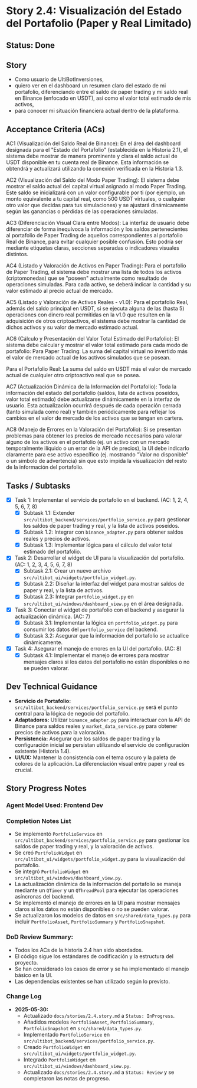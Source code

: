 # Story 2.4: Visualización del Estado del Portafolio (Paper y Real Limitado)

## Status: Done

## Story

- Como usuario de UltiBotInversiones,
- quiero ver en el dashboard un resumen claro del estado de mi portafolio, diferenciando entre el saldo de paper trading y mi saldo real en Binance (enfocado en USDT), así como el valor total estimado de mis activos,
- para conocer mi situación financiera actual dentro de la plataforma.

## Acceptance Criteria (ACs)

AC1 (Visualización del Saldo Real de Binance): En el área del dashboard designada para el "Estado del Portafolio" (establecida en la Historia 2.1), el sistema debe mostrar de manera prominente y clara el saldo actual de USDT disponible en tu cuenta real de Binance. Esta información se obtendrá y actualizará utilizando la conexión verificada en la Historia 1.3.

AC2 (Visualización del Saldo del Modo Paper Trading): El sistema debe mostrar el saldo actual del capital virtual asignado al modo Paper Trading. Este saldo se inicializará con un valor configurable por ti (por ejemplo, un monto equivalente a tu capital real, como 500 USDT virtuales, o cualquier otro valor que decidas para tus simulaciones) y se ajustará dinámicamente según las ganancias o pérdidas de las operaciones simuladas.

AC3 (Diferenciación Visual Clara entre Modos): La interfaz de usuario debe diferenciar de forma inequívoca la información y los saldos pertenecientes al portafolio de Paper Trading de aquellos correspondientes al portafolio Real de Binance, para evitar cualquier posible confusión. Esto podría ser mediante etiquetas claras, secciones separadas o indicadores visuales distintos.

AC4 (Listado y Valoración de Activos en Paper Trading): Para el portafolio de Paper Trading, el sistema debe mostrar una lista de todos los activos (criptomonedas) que se "poseen" actualmente como resultado de operaciones simuladas. Para cada activo, se deberá indicar la cantidad y su valor estimado al precio actual de mercado.

AC5 (Listado y Valoración de Activos Reales - v1.0): Para el portafolio Real, además del saldo principal en USDT, si se ejecuta alguna de las (hasta 5) operaciones con dinero real permitidas en la v1.0 que resulten en la adquisición de otros criptoactivos, el sistema debe mostrar la cantidad de dichos activos y su valor de mercado estimado actual.

AC6 (Cálculo y Presentación del Valor Total Estimado del Portafolio): El sistema debe calcular y mostrar el valor total estimado para cada modo de portafolio:
Para Paper Trading: La suma del capital virtual no invertido más el valor de mercado actual de los activos simulados que se posean.

Para el Portafolio Real: La suma del saldo en USDT más el valor de mercado actual de cualquier otro criptoactivo real que se posea.

AC7 (Actualización Dinámica de la Información del Portafolio): Toda la información del estado del portafolio (saldos, lista de activos poseídos, valor total estimado) debe actualizarse dinámicamente en la interfaz de usuario. Esta actualización ocurrirá después de cada operación cerrada (tanto simulada como real) y también periódicamente para reflejar los cambios en el valor de mercado de los activos que se tengan en cartera.

AC8 (Manejo de Errores en la Valoración del Portafolio): Si se presentan problemas para obtener los precios de mercado necesarios para valorar alguno de los activos en el portafolio (ej. un activo con un mercado temporalmente ilíquido o un error de la API de precios), la UI debe indicarlo claramente para ese activo específico (ej. mostrando "Valor no disponible" o un símbolo de advertencia) sin que esto impida la visualización del resto de la información del portafolio.

## Tasks / Subtasks

- [x] Task 1: Implementar el servicio de portafolio en el backend. (AC: 1, 2, 4, 5, 6, 7, 8)
  - [x] Subtask 1.1: Extender `src/ultibot_backend/services/portfolio_service.py` para gestionar los saldos de paper trading y real, y la lista de activos poseídos.
  - [x] Subtask 1.2: Integrar con `binance_adapter.py` para obtener saldos reales y precios de activos.
  - [x] Subtask 1.3: Implementar lógica para el cálculo del valor total estimado del portafolio.
- [x] Task 2: Desarrollar el widget de UI para la visualización del portafolio. (AC: 1, 2, 3, 4, 5, 6, 7, 8)
  - [x] Subtask 2.1: Crear un nuevo archivo `src/ultibot_ui/widgets/portfolio_widget.py`.
  - [x] Subtask 2.2: Diseñar la interfaz del widget para mostrar saldos de paper y real, y la lista de activos.
  - [x] Subtask 2.3: Integrar `portfolio_widget.py` en `src/ultibot_ui/windows/dashboard_view.py` en el área designada.
- [x] Task 3: Conectar el widget de portafolio con el backend y asegurar la actualización dinámica. (AC: 7)
  - [x] Subtask 3.1: Implementar la lógica en `portfolio_widget.py` para consumir los datos del `portfolio_service` del backend.
  - [x] Subtask 3.2: Asegurar que la información del portafolio se actualice dinámicamente.
- [x] Task 4: Asegurar el manejo de errores en la UI del portafolio. (AC: 8)
  - [x] Subtask 4.1: Implementar el manejo de errores para mostrar mensajes claros si los datos del portafolio no están disponibles o no se pueden valorar.

## Dev Technical Guidance

- **Servicio de Portafolio:** `src/ultibot_backend/services/portfolio_service.py` será el punto central para la lógica de negocio del portafolio.
- **Adaptadores:** Utilizar `binance_adapter.py` para interactuar con la API de Binance para saldos reales y `market_data_service.py` para obtener precios de activos para la valoración.
- **Persistencia:** Asegurar que los saldos de paper trading y la configuración inicial se persistan utilizando el servicio de configuración existente (Historia 1.4).
- **UI/UX:** Mantener la consistencia con el tema oscuro y la paleta de colores de la aplicación. La diferenciación visual entre paper y real es crucial.

## Story Progress Notes

### Agent Model Used: Frontend Dev

### Completion Notes List
- Se implementó `PortfolioService` en `src/ultibot_backend/services/portfolio_service.py` para gestionar los saldos de paper trading y real, y la valoración de activos.
- Se creó `PortfolioWidget` en `src/ultibot_ui/widgets/portfolio_widget.py` para la visualización del portafolio.
- Se integró `PortfolioWidget` en `src/ultibot_ui/windows/dashboard_view.py`.
- La actualización dinámica de la información del portafolio se maneja mediante un `QTimer` y un `QThreadPool` para ejecutar las operaciones asíncronas del backend.
- Se implementó el manejo de errores en la UI para mostrar mensajes claros si los datos no están disponibles o no se pueden valorar.
- Se actualizaron los modelos de datos en `src/shared/data_types.py` para incluir `PortfolioAsset`, `PortfolioSummary` y `PortfolioSnapshot`.

### DoD Review Summary:
- Todos los ACs de la historia 2.4 han sido abordados.
- El código sigue los estándares de codificación y la estructura del proyecto.
- Se han considerado los casos de error y se ha implementado el manejo básico en la UI.
- Las dependencias existentes se han utilizado según lo previsto.

### Change Log
- **2025-05-30:**
    - Actualizado `docs/stories/2.4.story.md` a `Status: InProgress`.
    - Añadidos modelos `PortfolioAsset`, `PortfolioSummary`, `PortfolioSnapshot` en `src/shared/data_types.py`.
    - Implementado `PortfolioService` en `src/ultibot_backend/services/portfolio_service.py`.
    - Creado `PortfolioWidget` en `src/ultibot_ui/widgets/portfolio_widget.py`.
    - Integrado `PortfolioWidget` en `src/ultibot_ui/windows/dashboard_view.py`.
    - Actualizado `docs/stories/2.4.story.md` a `Status: Review` y se completaron las notas de progreso.
